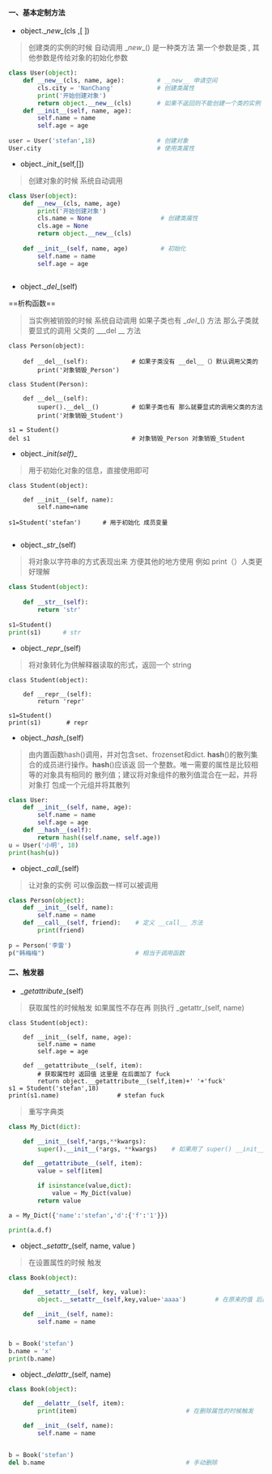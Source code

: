#### 一、基本定制方法

- object.\__new__(cls ,[ ])


> 创建类的实例的时候 自动调用 \__new__() 是一种类方法 第一个参数是类 , 其他参数是传给对象的初始化参数 

```python
class User(object):
    def __new__(cls, name, age):         # __new__ 申请空间
        cls.city = 'NanChang'            # 创建类属性
        print('开始创建对象')
        return object.__new__(cls)       # 如果不返回则不能创建一个类的实例
    def __init__(self, name, age):
        self.name = name
        self.age = age
        
user = User('stefan',18)                 # 创建对象
User.city                                # 使用类属性 
```

- object.\__init__(self,[])

> 创建对象的时候 系统自动调用

```python
class User(object):
    def __new__(cls, name, age)           
    	print('开始创建对象')
        cls.name = None                   # 创建类属性
        cls.age = None
        return object.__new__(cls)
    
    def __init__(self, name, age)         # 初始化 
        self.name = name
        self.age = age
        
```

- object.\__del__(self)

==析构函数==

> 当实例被销毁的时候 系统自动调用
> 如果子类也有 \__del__()  方法 那么子类就要显式的调用 父类的  \___del __ 方法

```
class Person(object):

    def __del__(self):            # 如果子类没有 __del__（）默认调用父类的
        print('对象销毁_Person')
        
class Student(Person):

    def __del__(self):
        super().__del__()         # 如果子类也有 那么就要显式的调用父类的方法
        print('对象销毁_Student')

s1 = Student()
del s1                            # 对象销毁_Person 对象销毁_Student

```

- object.\__init(self)__
> 用于初始化对象的信息，直接使用即可

```
class Student(object):
	
	def __init__(self, name):
		self.name=name
	
s1=Student('stefan')	  # 用于初始化 成员变量
		
```
-  object.\__str__(self)
> 将对象以字符串的方式表现出来 方便其他的地方使用 例如 print（）人类更好理解

```python
class Student(object):
	
	def __str__(self):
		return 'str'
		
s1=Student()
print(s1)      # str
```
-  object.\__repr__(self)
> 将对象转化为供解释器读取的形式，返回一个 string 

```
class Student(object):
	
	def __repr__(self):
		return 'repr'
		
s1=Student()
print(s1)       # repr
```
- object.\__hash__(self)

> 由内置函数hash()调用，并对包含set、frozenset和dict. 
> __hash__()的散列集合的成员进行操作。__hash__()应该返
> 回一个整数。唯一需要的属性是比较相等的对象具有相同的
> 散列值；建议将对象组件的散列值混合在一起，并将对象打
> 包成一个元组并将其散列

```python
class User: 
    def __init__(self, name, age): 
        self.name = name 
        self.age = age 
    def __hash__(self): 
        return hash((self.name, self.age)) 
u = User('小明', 18) 
print(hash(u)) 
```

- object.\__call__(self)

>  让对象的实例 可以像函数一样可以被调用

```python
class Person(object): 
    def __init__(self, name): 
        self.name = name 
    def __call__(self, friend):    # 定义 __call__ 方法
        print(friend)
        
p = Person('李雷') 
p("韩梅梅")                         # 相当于调用函数
```

#### 二、触发器

- \__getattribute__(self)

> 获取属性的时候触发 如果属性不存在再 则执行 \_getattr_(self, name)

```
class Student(object):

    def __init__(self, name, age):
        self.name = name
        self.age = age

    def __getattribute__(self, item):
        # 获取属性时 返回值 这里是 在后面加了 fuck 
        return object.__getattribute__(self,item)+' '+'fuck' 
s1 = Student('stefan',18)
print(s1.name)                # stefan fuck
```

> 重写字典类

```python
class My_Dict(dict):

    def __init__(self,*args,**kwargs):
        super().__init__(*args, **kwargs)    # 如果用了 super() __init__ 里面就不要 self ，如果用 dict.__init__(self) 就需要 self

    def __getattribute__(self, item):
        value = self[item]

        if isinstance(value,dict):
            value = My_Dict(value)
        return value

a = My_Dict({'name':'stefan','d':{'f':'1'}})

print(a.d.f)


```

- object.\__setattr__(self, name, value )

> 在设置属性的时候 触发

```python
class Book(object):

    def __setattr__(self, key, value):
        object.__setattr__(self,key,value+'aaaa')        # 在原来的值 后面添加了 aaaa

    def __init__(self, name):
        self.name = name


b = Book('stefan')
b.name = 'x'
print(b.name)
```

- object.\__delattr__(self, name)

```python
class Book(object):

    def __delattr__(self, item):
        print(item)                              # 在删除属性的时候触发

    def __init__(self, name):
        self.name = name


b = Book('stefan')
del b.name                                       # 手动删除
```

